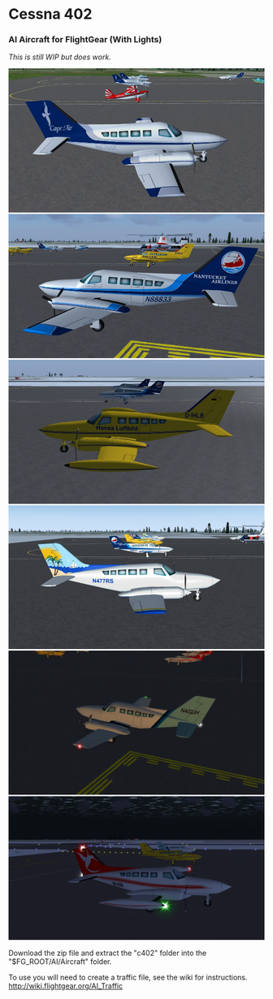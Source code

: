 # Cessna 402
### AI Aircraft for FlightGear (With Lights)

*This is still WIP but does work.*

![C402](screenshots/402-1.jpg)
![C402](screenshots/402-2.jpg)
![C402](screenshots/402-3.jpg)
![C402](screenshots/402-4.jpg)
![C402](screenshots/402_lights_2.jpg)
![C402](screenshots/402_lights_1.jpg)

Download the zip file and extract the "c402" folder into the "$FG_ROOT/AI/Aircraft" folder.

To use you will need to create a traffic file, see the wiki for instructions.
 http://wiki.flightgear.org/AI_Traffic